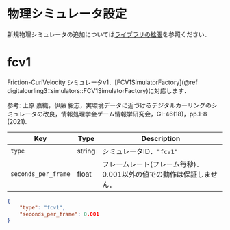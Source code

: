# 物理シミュレータ設定

新規物理シミュレータの追加については[ライブラリの拡張](extend_library.md)を参照ください．

# fcv1

Friction-CurlVelocity シミュレータv1．[FCV1SimulatorFactory](@ref digitalcurling3::simulators::FCV1SimulatorFactory)に対応します．

参考: 上原 嘉織，伊藤 毅志，実環境データに近づけるデジタルカーリングのシミュレータの改良，情報処理学会ゲーム情報学研究会，GI-46(18)，pp.1-8 (2021).

Key | Type | Description
----|------|-------------------
`type` | string | シミュレータID．`"fcv1"`
`seconds_per_frame` | float | フレームレート(フレーム毎秒)．0.001以外の値での動作は保証しません．

```json
{
    "type": "fcv1",
    "seconds_per_frame": 0.001
}
```

